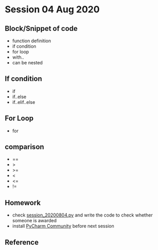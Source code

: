 # Session 04 Aug 2020

## Block/Snippet of code
* function definition
* if condition
* for loop
* with..
* can be nested

## If condition
* if
* if..else
* if..elif..else

## For Loop
* for

## comparison
* ==
* \>
* \>=
* \<
* \<=
* !=

## Homework
* check [session_20200804.py](../session_20200804.py) and write the code to check whether someone is awarded
* install [PyCharm Community](https://www.jetbrains.com/pycharm/download/) before next session

## Reference
